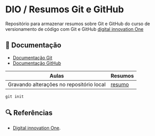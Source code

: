 
# DIO / Resumos Git e GitHub

Repositório para armazenar resumos sobre Git e GitHub do curso de versionamento de código com Git e GitHub
[digital innovation One](https://web.dio.me/)

## 📖 Documentação
- [Documentação Git](https://git-scm.com/doc)
- [Documentação GitHub](https://docs.github.com/pt)

|Aulas | Resumos |
|------|---------|
|Gravando alterações no repositório local | [resumo]() |

```
git init
```

## 🔍 Referências 
- [Digital innovation One]().
